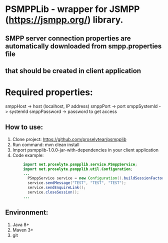 # PSMPPLib - wrapper for JSMPP (https://jsmpp.org/) library.

## SMPP server connection properties are automatically downloaded from smpp.properties file
## that should be created in client application

# Required properties:

smppHost -> host (localhost, IP address)
smppPort -> port
smppSystemId -> systemId
smppPassword -> password to get access

## How to use:

1. Clone project: https://github.com/proselytear/psmpplib
2. Run command: mvn clean install
3. Import psmpplib-1.0.0-jar-with-dependencies in your client application
4. Code example:

```java
        import net.proselyte.psmpplib.service.PSmppService;
        import net.proselyte.psmpplib.util.Configuration;
        ...
          PSmppService service = new Configuration().buildSessionFactory().getService();
          service.sendMessage("TEST", "TEST", "TEST");
          service.sendEnquireLink();
          service.closeSession();
        ...
```

## Environment:
1. Java 8+
2. Maven 3+
3. git